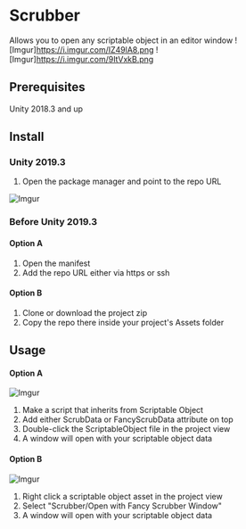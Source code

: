 # Scrubber
Allows you to open any scriptable object in an editor window 
![Imgur]https://i.imgur.com/IZ49lA8.png
![Imgur]https://i.imgur.com/9ItVxkB.png

## Prerequisites
Unity 2018.3 and up

## Install

### Unity 2019.3
1. Open the package manager and point to the repo URL

![Imgur](https://i.imgur.com/iYGgINz.png)



### Before Unity 2019.3

#### Option A
1. Open the manifest
2. Add the repo URL either via https or ssh

#### Option B
1. Clone or download the project zip
2. Copy the repo there inside your project's Assets folder

## Usage

#### Option A
![Imgur](https://i.imgur.com/2gcNS3G.png)
1. Make a script that inherits from Scriptable Object
2. Add either ScrubData or FancyScrubData attribute on top
3. Double-click the ScriptableObject file in the project view
4. A window will open with your scriptable object data

#### Option B
![Imgur](https://i.imgur.com/uKSn3E5.png)
1. Right click a scriptable object asset in the project view
2. Select "Scrubber/Open with Fancy Scrubber Window"
3. A window will open with your scriptable object data